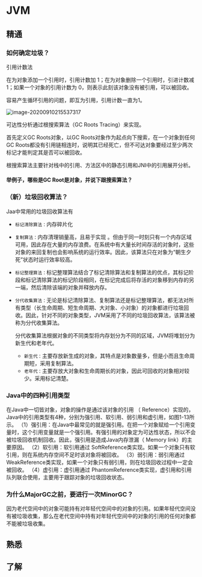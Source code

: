 # JVM

## 精通

### 如何确定垃圾？

引用计数法

在为对象添加一个引用时，引用计数加 1；在为对象删除一个引用时，引进计数减1；如果一个对象的引用计数为 0，则表示此刻该对象没有被引用，可以被回收。

容易产生循环引用的问题，即互为引用，引用计数一直为1。

![image-20200910215537317](https://gitee.com//chenchong0817/picture/raw/master/Aaron/20200910215539.png)

可达性分析通过根搜索算法（GC Roots Tracing）来实现。

首先定义GC Roots对象，以GC Roots对象作为起点向下搜索，在一个对象到任何GC Roots都没有引用链相连时，说明其已经死亡，但不可达对象要经过至少两次标记才能判定其是否可以被回收。

根搜索算法主要针对栈中的引用、方法区中的静态引用和JNI中的引用展开分析。

#### 举例子，哪些是GC Root是对象，并说下跟搜索算法？

### （新）垃圾回收算法？

Jaa中常用的垃圾回收算法有

- `标记清除算法：`内存碎片化

- `复制算法：`内存清理销量高，且易于实现 。但由于同一时刻只有一个内存区域可用，因此存在大量的内存浪费。在系统中有大量长时间存活的对象时，这些对象的来回复制也会影响系统的运行效率。因此，该算法只在对象为“朝生夕死”状态时运行效率较高。

- `标记整理算法：`标记整理算法结合了标记清除算法和复制算法的优点，其标记阶段和标记清除算法的标记阶段相同，在标记完成后将存活的对象移到内存的另一端，然后清除该端的对象并释放内存。

- `分代收集算法：`无论是标记清除算法、复制算法还是标记整理算法，都无法对所有类型（长生命周期、短生命周期、大对象、小对象）的对象都进行垃圾回收。因此，针对不同的对象类型，JVM采用了不同的垃圾回收算法，该算法被称为分代收集算法。

  分代收集算法根据对象的不同类型将内存划分为不同的区域，JVM将堆划分为新生代和老年代。

  - `新生代：`主要存放新生成的对象，其特点是对象数量多，但是小而且生命周期短，采用复制算法。
  - `老年代：`主要存放大对象和生命周期长的对象，因此可回收的对象相对较少。采用标记清楚。

### Java中的四种引用类型

在Java中一切皆对象，对象的操作是通过该对象的引用
（ Reference）实现的，Java中的引用类型有4种，分别为强引用、软引用、弱引用和虚引用，如图1-13所示。
（1）强引用：在Java中最常见的就是强引用。在把一个对象赋给一个引用变量时，这个引用变量就是一个强引用。有强引用的对象定为可达性状态，所以不会被垃圾回收机制回收。因此，强引用是造成Java内存泄漏（ Memory link）的主要原因。
（2）软引用：软引用通过 SoftReference类实现。如果一个对象只有软引用，则在系统内存空间不足时该对象将被回收。
（3）弱引用：弱引用通过 WeakReference类实现，如果一个对象只有弱引用，则在垃圾回收过程中一定会被回收。
（4）虚引用：虚引用通过 PhantomReference类实现，虚引用和引用队列联合使用，主要用于跟踪对象的垃圾回收状态。

### 为什么MajorGC之前，要进行一次MinorGC？



因为老代空间中的对象可能持有对年轻代空间中的对象的引用。如果年轻代空间没有被垃圾收集，那么在老代空间中持有对年轻代空间中的对象的引用的任何对象都不能被垃圾收集。

## 熟悉

## 了解

